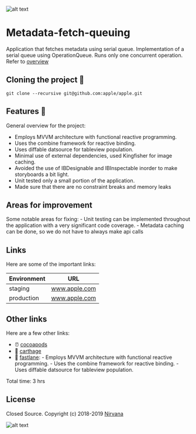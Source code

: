 ![alt text](https://user-images.githubusercontent.com/14129317/144712053-9b52f497-12fc-4ab6-9476-92a1d8e830bd.png)
# Metadata-fetch-queuing

Application that fetches metadata using serial queue. Implementation of a serial queue using OperationQueue. Runs only one concurrent operation. Refer to [overview](https://cocoapods.org)

## Cloning the project 🚴

```
git clone --recursive git@github.com:apple/apple.git
```

## Features 🚀
General overview for the project: 
- Employs MVVM architecture with functional reactive programming.
- Uses the combine framework for reactive binding.
- Uses diffable datsource for tableview population.
- Minimal use of external dependencies, used Kingfisher for image caching.
- Avoided the use of IBDesignable and IBInspectable inorder to make storyboards a bit light.
- Unit tested only a small portion of the application.
- Made sure that there are no constraint breaks and memory leaks

## Areas for improvement
Some notable areas for fixing:
        - Unit testing can be implemented throughout the application with a very significant code coverage.
        - Metadata caching can be done, so we do not have to always make api calls
    
## Links
Here are some of the important links:

Environment | URL
------------|---------------
staging     | www.apple.com
production  | www.apple.com

## Other links
Here are a few other links:

- ⏰ [cocoapods](https://cocoapods.org)
- 🤟 [carthage](https://github.com/Carthage/Carthage)
- 🏁 [fastlane](https://fastlane.tools):
            - Employs MVVM architecture with functional reactive programming.
            - Uses the combine framework for reactive binding.
            - Uses diffable datsource for tableview population.

Total time: 3 hrs

## License

Closed Source.
Copyright (c) 2018-2019 [Nirvana](https://apple.com)

![alt text](https://user-images.githubusercontent.com/14129317/144712053-9b52f497-12fc-4ab6-9476-92a1d8e830bd.png)

